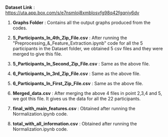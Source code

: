 **Dataset Link** : https://uta.app.box.com/s/e7nsmloj8xmblosvfg98q42fgqnjy6dv

1. **Graphs Folder** : Contains all the output graphs produced from the codes.

2. **5_Participants_In_4th_Zip_File.csv** : After running the "Preprocessing_&_Feature_Extraction.ipynb" code for all the 5 participants in the Dataset folder, we obtained 5 csv files and they were merged to give this file. 

3. **5_Participants_In_Second_Zip_File.csv** : Same as the above file.

4. **6_Participants_In_3rd_Zip_File.csv** : Same as the above file.

5. **6_Participants_In_First_Zip_File.csv** : Same as the above file.

6. **Merged_data.csv** : After merging the above 4 files in point 2,3,4 and 5, we got this file. It gives us the data for all the 22 participants.

7. **final_with_main_features.csv** : Obtained after running the Normalization.ipynb code.

8. **total_with_all_information.csv** : Obtained after running the Normalization.ipynb code.

